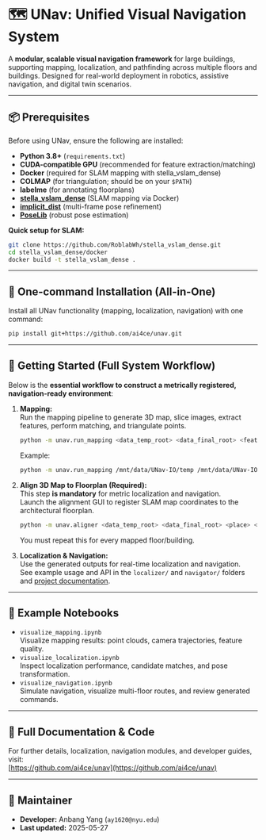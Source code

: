 # 🗺️ UNav: Unified Visual Navigation System

A **modular, scalable visual navigation framework** for large buildings, supporting mapping, localization, and pathfinding across multiple floors and buildings. Designed for real-world deployment in robotics, assistive navigation, and digital twin scenarios.

---

## 📦 Prerequisites

Before using UNav, ensure the following are installed:

- **Python 3.8+** (`requirements.txt`)
- **CUDA-compatible GPU** (recommended for feature extraction/matching)
- **Docker** (required for SLAM mapping with stella_vslam_dense)
- **COLMAP** (for triangulation; should be on your `$PATH`)
- **labelme** (for annotating floorplans)
- **[stella_vslam_dense](https://github.com/RoblabWh/stella_vslam_dense.git)** (SLAM mapping via Docker)
- **[implicit_dist](https://github.com/cvg/implicit_dist.git)** (multi-frame pose refinement)
- **[PoseLib](https://github.com/vlarsson/PoseLib)** (robust pose estimation)

**Quick setup for SLAM:**
```sh
git clone https://github.com/RoblabWh/stella_vslam_dense.git
cd stella_vslam_dense/docker
docker build -t stella_vslam_dense .
```

---

## 🚀 One-command Installation (All-in-One)

Install all UNav functionality (mapping, localization, navigation) with one command:

```sh
pip install git+https://github.com/ai4ce/unav.git
```

---

## 🏁 Getting Started (Full System Workflow)

Below is the **essential workflow to construct a metrically registered, navigation-ready environment**:

1. **Mapping:**  
   Run the mapping pipeline to generate 3D map, slice images, extract features, perform matching, and triangulate points.

   ```sh
   python -m unav.run_mapping <data_temp_root> <data_final_root> <feature_model> <place> <building> <floor>
   ```

   Example:
   ```sh
   python -m unav.run_mapping /mnt/data/UNav-IO/temp /mnt/data/UNav-IO/data DinoV2Salad New_York_City LightHouse 4_floor
   ```

2. **Align 3D Map to Floorplan (Required):**  
   This step **is mandatory** for metric localization and navigation.  
   Launch the alignment GUI to register SLAM map coordinates to the architectural floorplan.

   ```sh
   python -m unav.aligner <data_temp_root> <data_final_root> <place> <building> <floor>
   ```

   You must repeat this for every mapped floor/building.

3. **Localization & Navigation:**  
   Use the generated outputs for real-time localization and navigation.  
   See example usage and API in the `localizer/` and `navigator/` folders and [project documentation](https://github.com/ai4ce/unav).

---

## 📝 Example Notebooks

- `visualize_mapping.ipynb`  
  Visualize mapping results: point clouds, camera trajectories, feature quality.
- `visualize_localization.ipynb`  
  Inspect localization performance, candidate matches, and pose transformation.
- `visualize_navigation.ipynb`  
  Simulate navigation, visualize multi-floor routes, and review generated commands.

---

## 📖 Full Documentation & Code

For further details, localization, navigation modules, and developer guides, visit:  
[https://github.com/ai4ce/unav](https://github.com/ai4ce/unav)

---

## 👤 Maintainer

- **Developer:** Anbang Yang (`ay1620@nyu.edu`)
- **Last updated:** 2025-05-27


